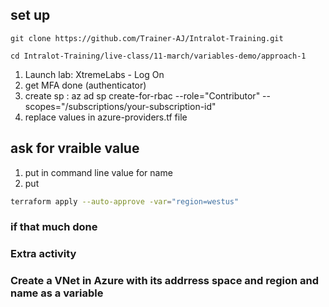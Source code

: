 ## set up
```
git clone https://github.com/Trainer-AJ/Intralot-Training.git
 
cd Intralot-Training/live-class/11-march/variables-demo/approach-1
```

1. Launch lab: XtremeLabs - Log On
2. get MFA done (authenticator)
3. create sp : az ad sp create-for-rbac --role="Contributor" --scopes="/subscriptions/your-subscription-id"
4. replace values in azure-providers.tf file

## ask for vraible value
1. put in command line value for name
2. put 
```sh
terraform apply --auto-approve -var="region=westus" 
```

### if that much done
### Extra activity 
### Create a VNet in Azure with its addrress space and region and name as a variable
